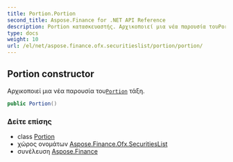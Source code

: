 ```yaml
---
title: Portion.Portion
second_title: Aspose.Finance for .NET API Reference
description: Portion κατασκευαστής. Αρχικοποιεί μια νέα παρουσία τουPortion τάξη.
type: docs
weight: 10
url: /el/net/aspose.finance.ofx.securitieslist/portion/portion/
---
```

## Portion constructor

Αρχικοποιεί μια νέα παρουσία του[`Portion`](../) τάξη.

```csharp
public Portion()
```

### Δείτε επίσης

* class [Portion](../)
* χώρος ονομάτων [Aspose.Finance.Ofx.SecuritiesList](../../portion/)
* συνέλευση [Aspose.Finance](../../../)


